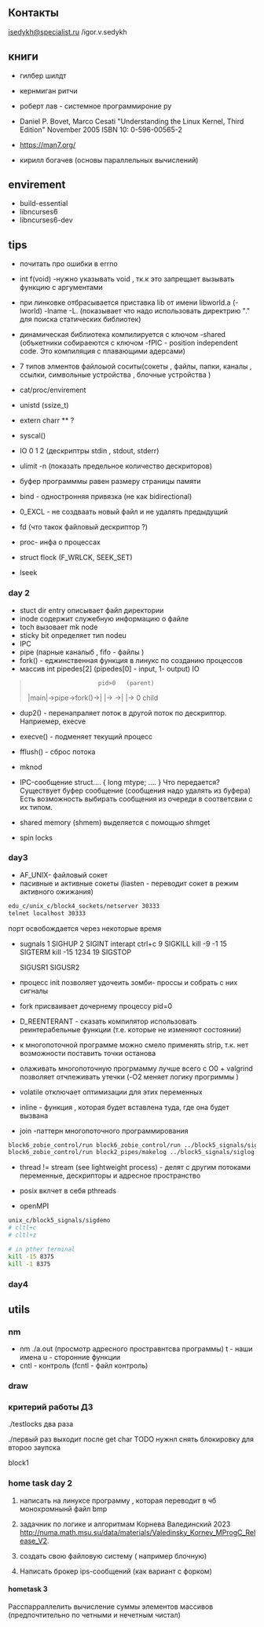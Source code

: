 
## Контакты 
isedykh@specialist.ru
/igor.v.sedykh



## книги

- гилбер шилдт
- кернмиган ритчи
- роберт лав - системное программироние ру

-  Daniel P. Bovet, Marco Cesati "Understanding the Linux Kernel, Third Edition" November 2005 ISBN 10: 0-596-00565-2
- https://man7.org/
- кирилл богачев (основы параллельных вычислений)

## envirement
- build-essential
- libncurses6
- libncurses6-dev

## tips
- почитать про ошибки в errno
- int f(void) -нужно указывать void , тк.к это запрещает вызывать функцию с аргументами

- при линковке отбрасывается приставка lib от имени libworld.a (-lworld)
-lname 
-L. (показывает что надо использовать директрию "." для поиска статических библиотек)
- динамическая библиотека компилируется с ключом -shared (объкетники собираеются с ключом -fPIC - position independent code. Это компиляция с плавающими адерсами)

- 7 типов элментов файлоыой соситы(сокеты , файлы, папки, каналы , ссылки, символьные устройства , блочные устройства )
- cat/proc/envirement

- unistd (ssize_t)

- extern charr ** ?
- syscal()
- IO 0 1 2 (дескриптры stdin , stdout, stderr)

- ulimit -n (показать предельное количество дескриторов)
- буфер программмы равен размеру страницы памяти 
- bind - одностронняя привязка (не как bidirectional)
- 0_EXCL - не создваать новый файл и не удалять предыдущий
- fd (что такок файловый дескриптор ?)
- proc- инфа о процессах 
- struct flock (F_WRLCK, SEEK_SET)
- lseek



### day 2
- stuct dir entry описывает файл директории
- inode содержит служебную информацию о файле
- toch вызовает mk node
- sticky bit определяет тип nodeu
- IPC 
- pipe (парные каналыб , fifo - файлы )
- fork() - еджинственная функция  в линукс по созданию процессов
- массив int pipedes[2] (pipedes[0] - input, 1- output) IO

>                         pid>0   (parent)
> |main|->pipe->fork()->|     |->
>                     ->|     |->
>                        0 child


- dup2() - перенапраляет поток в другой поток по дескриптор. Наприемер, execve
- execve() - подменяет текущий процесс 
- fflush() - сброс потока
- mknod

- IPC-сообщение
    struct....
    {
        long mtype;
        ....
    }
    Что передается?
    Существует буфер сообщение (сообщения надо удалять из буфера)
    Есть возможность выбирать сообщения из очереди в соответсвии с их типом. 

- shared memory (shmem) выделяется с помощью shmget
- spin locks
### day3
- AF_UNIX- файловый сокет
- пасивные и активные сокеты (liasten - переводит сокет в режим активного ожижания)
```sh
edu_c/unix_c/block4_sockets/netserver 30333
telnet localhost 30333
```
порт освобождается через некоторые время

- sugnals
    1 SIGHUP 
    2 SIGINT interapt ctrl+c
    9 SIGKILL       kill -9 -1 
    15 SIGTERM      kill -15 1234
    19 SIGSTOP 

    SIGUSR1
    SIGUSR2
- процесс init позволяет удочеить зомби- проссы и собрать с них сигналы 
- fork присваивает дочернему процессу pid=0

- D_REENTERANT - сказать компилятор использовать реинтерабельные функции (т.е. которые не изменяют состоянии)

- к многопоточной программе можно смело применять strip, т.к. нет возможности поставить точки останова
- олаживать многопоточную прогрмамму лучше всего  с O0 + valgrind позволяет отчлеживать утечки (-O2 меняет логику прогриммы )

- volatile отключает оптимизации для этих переменных
- inline - функция , которая будет вставлена туда, где она будет вызвана 
- join -паттерн многопоточного программирования 

```sh
block6_zobie_control/run block6_zobie_control/run ../block5_signals/siglog # kill -9 12973
block6_zobie_control/run block2_pipes/makelog ../block5_signals/siglog
```

- thread != stream (see lightweight process) - делят с другим потоками переменные, дескрипторы и адресное пространство 

- posix  вклчет в себя pthreads
- openMPI



```sh
unix_c/block5_signals/sigdemo
# cltl+c
# cltl+z

# in pther terminal 
kill -15 8375
kill -1 8375
```


### day4

## utils

### nm
- nm ./a.out (просмотр адресного простравнтсва программы)
t - наши имена 
u -  сторонние функции 
- cntl - контроль  (fcntl - файл контроль)

### draw


### критерий работы ДЗ
./testlocks два раза 

./первый раз выходит после   get char
TODO нужнл снять блокировку для второо заупска 

block1


### home task day 2
1) написать на линуксе программу , которая переводит в чб монохромнынй файл bmp
2) задачник по логике и алгоритмам Корнева Валединский 2023
http://numa.math.msu.su/data/materials/Valedinsky_Kornev_MProgC_Release_V2.
3) создать свою файловую систему ( например блочную)


4) Написать брокер ips-сообщений (как вариант с форком)

#### hometask 3
Расспарраллелить вычисление суммы элементов массивов (предпочтительно по четными и нечетным чистал)